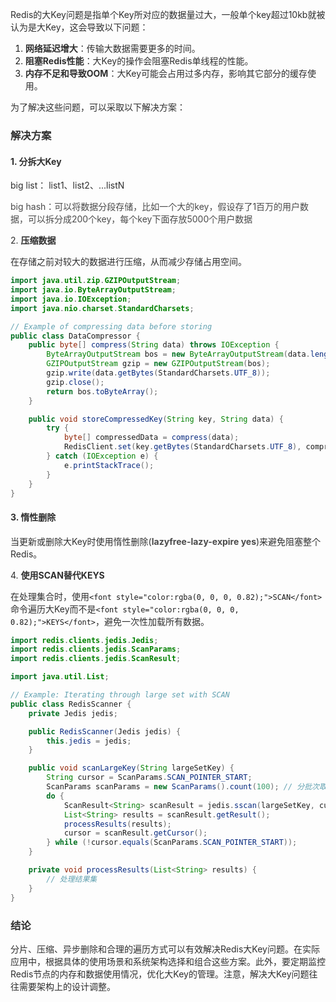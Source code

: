 <font style="color:rgba(0, 0, 0, 0.82);">Redis的大Key问题是指单个Key所对应的数据量过大，一般单个key超过10kb就被认为是大Key，这会导致以下问题：</font>

1. **<font style="color:rgba(0, 0, 0, 0.82);">网络延迟增大</font>**<font style="color:rgba(0, 0, 0, 0.82);">：传输大数据需要更多的时间。</font>
2. **<font style="color:rgba(0, 0, 0, 0.82);">阻塞Redis性能</font>**<font style="color:rgba(0, 0, 0, 0.82);">：大Key的操作会阻塞Redis单线程的性能。</font>
3. **<font style="color:rgba(0, 0, 0, 0.82);">内存不足和导致OOM</font>**<font style="color:rgba(0, 0, 0, 0.82);">：大Key可能会占用过多内存，影响其它部分的缓存使用。</font>

<font style="color:rgba(0, 0, 0, 0.82);">为了解决这些问题，可以采取以下解决方案：</font>

### <font style="color:rgba(0, 0, 0, 0.82);">解决方案</font>
#### <font style="color:rgba(0, 0, 0, 0.82);">1. </font>**<font style="color:rgba(0, 0, 0, 0.82);">分拆大Key</font>**
<font style="color:rgba(0, 0, 0, 0.82);">big list： list1、list2、...listN</font>

<font style="color:rgb(74, 74, 74);">big hash：可以将数据分段存储，比如一个大的key，假设存了1百万的用户数据，可以拆分成200个key，每个key下面存放5000个用户数据</font>

<font style="color:rgb(74, 74, 74);"></font>

<font style="color:rgba(0, 0, 0, 0.82);">2. </font>**<font style="color:rgba(0, 0, 0, 0.82);">压缩数据</font>**

<font style="color:rgba(0, 0, 0, 0.82);">在存储之前对较大的数据进行压缩，从而减少存储占用空间。</font>

```java
import java.util.zip.GZIPOutputStream;  
import java.io.ByteArrayOutputStream;  
import java.io.IOException;  
import java.nio.charset.StandardCharsets;  

// Example of compressing data before storing  
public class DataCompressor {  
    public byte[] compress(String data) throws IOException {  
        ByteArrayOutputStream bos = new ByteArrayOutputStream(data.length());  
        GZIPOutputStream gzip = new GZIPOutputStream(bos);  
        gzip.write(data.getBytes(StandardCharsets.UTF_8));  
        gzip.close();  
        return bos.toByteArray();  
    }  

    public void storeCompressedKey(String key, String data) {  
        try {  
            byte[] compressedData = compress(data);  
            RedisClient.set(key.getBytes(StandardCharsets.UTF_8), compressedData);  
        } catch (IOException e) {  
            e.printStackTrace();  
        }  
    }  
}
```

#### <font style="color:rgba(0, 0, 0, 0.82);">3.</font><font style="color:rgba(0, 0, 0, 0.82);"> </font>**<font style="color:rgba(0, 0, 0, 0.82);">惰性删除</font>**
<font style="color:rgba(0, 0, 0, 0.82);">当更新或删除大Key时使用惰性删除(</font>**<font style="color:rgb(74, 74, 74);">lazyfree-lazy-expire yes</font>**<font style="color:rgb(74, 74, 74);"></font><font style="color:rgba(0, 0, 0, 0.82);">)来避免阻塞整个Redis。</font>

<font style="color:rgba(0, 0, 0, 0.82);">4. </font>**<font style="color:rgba(0, 0, 0, 0.82);">使用SCAN替代KEYS</font>**

<font style="color:rgba(0, 0, 0, 0.82);">在处理集合时，使用</font>`<font style="color:rgba(0, 0, 0, 0.82);">SCAN</font>`<font style="color:rgba(0, 0, 0, 0.82);">命令遍历大Key而不是</font>`<font style="color:rgba(0, 0, 0, 0.82);">KEYS</font>`<font style="color:rgba(0, 0, 0, 0.82);">，避免一次性加载所有数据。</font>

```java
import redis.clients.jedis.Jedis;  
import redis.clients.jedis.ScanParams;  
import redis.clients.jedis.ScanResult;  

import java.util.List;  

// Example: Iterating through large set with SCAN  
public class RedisScanner {  
    private Jedis jedis;  

    public RedisScanner(Jedis jedis) {  
        this.jedis = jedis;  
    }  

    public void scanLargeKey(String largeSetKey) {  
        String cursor = ScanParams.SCAN_POINTER_START;  
        ScanParams scanParams = new ScanParams().count(100); // 分批次取100个  
        do {  
            ScanResult<String> scanResult = jedis.sscan(largeSetKey, cursor, scanParams);  
            List<String> results = scanResult.getResult();  
            processResults(results);  
            cursor = scanResult.getCursor();  
        } while (!cursor.equals(ScanParams.SCAN_POINTER_START));  
    }  

    private void processResults(List<String> results) {  
        // 处理结果集  
    }  
}
```

### <font style="color:rgba(0, 0, 0, 0.82);">结论</font>
<font style="color:rgba(0, 0, 0, 0.82);">分片、压缩、异步删除和合理的遍历方式可以有效解决Redis大Key问题。在实际应用中，根据具体的使用场景和系统架构选择和组合这些方案。此外，要定期监控Redis节点的内存和数据使用情况，优化大Key的管理。注意，解决大Key问题往往需要架构上的设计调整。</font>

